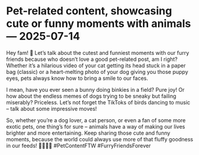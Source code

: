 # Pet-related content, showcasing cute or funny moments with animals — 2025-07-14

Hey fam! 🐾 Let’s talk about the cutest and funniest moments with our furry friends because who doesn’t love a good pet-related post, am I right? Whether it’s a hilarious video of your cat getting its head stuck in a paper bag (classic) or a heart-melting photo of your dog giving you those puppy eyes, pets always know how to bring a smile to our faces.

I mean, have you ever seen a bunny doing binkies in a field? Pure joy! Or how about the endless memes of dogs trying to be sneaky but failing miserably? Priceless. Let’s not forget the TikToks of birds dancing to music – talk about some impressive moves!

So, whether you’re a dog lover, a cat person, or even a fan of some more exotic pets, one thing’s for sure – animals have a way of making our lives brighter and more entertaining. Keep sharing those cute and funny moments, because the world could always use more of that fluffy goodness in our feeds! 🐶🐱🐰🦜 #PetContentFTW #FurryFriendsForever